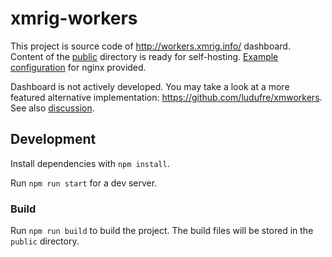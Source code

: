 # xmrig-workers

This project is source code of http://workers.xmrig.info/ dashboard. Content of the [public](https://github.com/xmrig/xmrig-workers/tree/master/public) directory is ready for self-hosting. [Example configuration](https://github.com/xmrig/xmrig-workers/blob/master/config/xmrig-workers.conf) for nginx provided.

Dashboard is not actively developed. You may take a look at a more featured alternative implementation: https://github.com/ludufre/xmworkers. See also [discussion](https://github.com/xmrig/xmrig/issues/1772).

## Development

Install dependencies with `npm install`.

Run `npm run start` for a dev server.

### Build

Run `npm run build` to build the project. The build files will be stored in the `public` directory.

